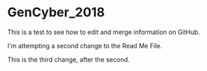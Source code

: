 # GenCyber_2018

This is a test to see how to edit and merge information on GitHub.

I'm attempting a second change to the Read Me File.

This is the third change, after the second. <!--I had to make changes in the conflicts section because it did not pull from the master, after modifying the master.-->
